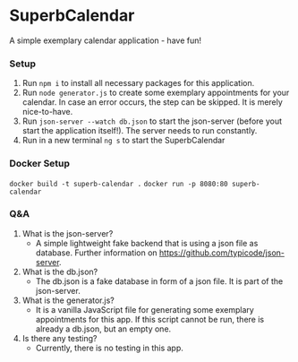 # SuperbCalendar

A simple exemplary calendar application - have fun!

### Setup

1. Run `npm i` to install all necessary packages for this application.
2. Run `node generator.js` to create some exemplary appointments for your calendar. In case an error occurs, the step can be skipped. It is merely nice-to-have.
3. Run `json-server --watch db.json` to start the json-server (before yout start the application itself!). The server needs to run constantly.
4. Run in a new terminal `ng s` to start the SuperbCalendar

### Docker Setup
`docker build -t superb-calendar .`
`docker run -p 8080:80 superb-calendar`

### Q&A

1. What is the json-server?
   - A simple lightweight fake backend that is using a json file as database. Further information on https://github.com/typicode/json-server.
2. What is the db.json?
   - The db.json is a fake database in form of a json file. It is part of the json-server.
3. What is the generator.js?
   - It is a vanilla JavaScript file for generating some exemplary appointments for this app. If this script cannot be run, there is already a db.json, but an empty one.
4. Is there any testing?
   - Currently, there is no testing in this app.
